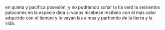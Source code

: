 en quieta y pacífica posesión,
y no pudriendo soñar la tía
verd la seisientos palocones en la especie dida si vados
hisebese recibido con el más valor adquirido con el tiempo y le
vayan las almas y partiendo de la tierra
y la vida.